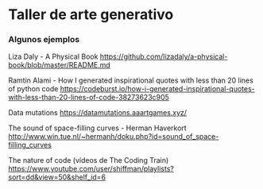 # Taller de arte generativo


### Algunos ejemplos
Liza Daly - A Physical Book
https://github.com/lizadaly/a-physical-book/blob/master/README.md

Ramtin Alami - How I generated inspirational quotes with less than 20 lines of python code
https://codeburst.io/how-i-generated-inspirational-quotes-with-less-than-20-lines-of-code-38273623c905

Data mutations
https://datamutations.aaartgames.xyz/

The sound of space-filling curves - Herman Haverkort 
http://www.win.tue.nl/~hermanh/doku.php?id=sound_of_space-filling_curves

The nature of code (vídeos de The Coding Train)
https://www.youtube.com/user/shiffman/playlists?sort=dd&view=50&shelf_id=6
